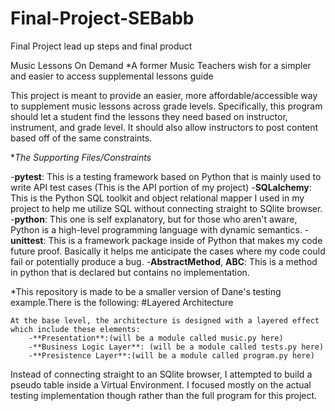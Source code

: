 # Final-Project-SEBabb
Final Project lead up steps and final product

Music Lessons On Demand
*A former Music Teachers wish for a simpler and easier to access supplemental lessons guide

This project is meant to provide an easier, more affordable/accessible way to supplement music lessons across grade levels. Specifically, this program should let a student find the lessons they need based on instructor, instrument, and grade level. It should also allow instructors to post content based off of the same constraints.

**The Supporting Files/Constraints*


-**pytest**: This is a testing framework based on Python that is mainly used to write API test cases (This is the API portion of my project)
-**SQLalchemy**: This is the Python SQL toolkit and object relational mapper I used in my project to help me utilize SQL without connecting straight to SQlite browser.
-**python**: This one is self explanatory, but for those who aren't aware, Python is a high-level programming language with dynamic semantics.
-**unittest**: This is a framework package inside of Python that makes my code future proof. Basically it helps me anticipate the cases where my code could fail or potentially produce a bug.
-**AbstractMethod**, **ABC**: This is a method in python that is declared but contains no implementation. 

*This repository is made to be a smaller version of Dane's testing example.There is the following:
    #Layered Architecture

    At the base level, the architecture is designed with a layered effect which include these elements:
        -**Presentation**:(will be a module called music.py here)
        -**Business Logic Layer**: (will be a module called tests.py here)
        -**Presistence Layer**:(will be a module called program.py here)

Instead of connecting straight to an SQlite browser, I attempted to build a pseudo table inside a Virtual Environment. I focused mostly on the actual testing implementation though rather than the full program for this project.


